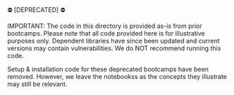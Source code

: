 ⛔ [DEPRECATED] ⛔

IMPORTANT: The code in this directory is provided as-is from prior bootcamps. Please note that all code provided here is for illustrative purposes only. Dependent libraries have since been updated and current versions may contain vulnerabilities. We do NOT recommend running this code. 

Setup & installation code for these deprecated bootcamps have been removed. However, we leave the notebookss as the concepts they illustrate may still be relevant.